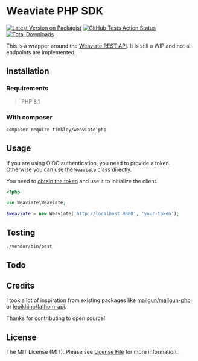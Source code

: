 # Weaviate PHP SDK

[![Latest Version on Packagist](https://img.shields.io/packagist/v/timkley/weaviate-php.svg?style=flat-square)](https://packagist.org/packages/timkley/weaviate-php)
[![GitHub Tests Action Status](https://img.shields.io/github/workflow/status/timkley/weaviate-php/Run%20Tests?label=tests)](https://github.com/timkley/weaviate-php/actions?query=workflow%3Arun-tests+branch%3Amain)
[![Total Downloads](https://img.shields.io/packagist/dt/timkley/weaviate-php.svg?style=flat-square)](https://packagist.org/packages/timkley/weaviate-php)

This is a wrapper around the [Weaviate REST API](https://weaviate.io/developers/weaviate/api/rest). It is still a WIP and not all endpoints are implemented.

## Installation

### Requirements

> PHP 8.1

### With composer

```bash
composer require timkley/weaviate-php
```

## Usage

If you are using OIDC authentication, you need to provide a token. Otherwise you can use the `Weaviate` class directly.

You need to [obtain the token](https://weaviate.io/developers/weaviate/configuration/authentication#manually-obtaining-and-passing-tokens) and use it to initialize the client. 

```php
<?php

use Weaviate\Weaviate;

$weaviate = new Weaviate('http://localhost:8080', 'your-token');
```

## Testing

```bash
./vendor/bin/pest
```

## Todo

## Credits

I took a lot of inspiration from existing packages like [mailgun/mailgun-php](https://github.com/mailgun/mailgun-php)
or [lepikhinb/fathom-api](https://github.com/lepikhinb/fathom-api).

Thanks for contributing to open source!

## License

The MIT License (MIT). Please see [License File](LICENSE.md) for more information.
